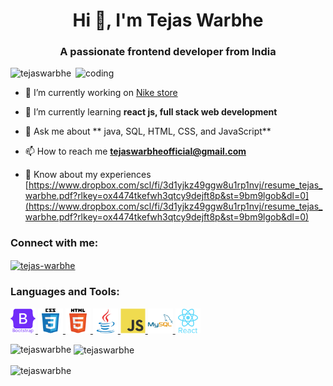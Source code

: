 <h1 align="center">Hi 👋, I'm Tejas Warbhe</h1>
<h3 align="center">A passionate frontend developer  from India</h3>
<img align="right" alt="coding" width="400" src="https://user-images.githubusercontent.com/55389276/140866485-8fb1c876-9a8f-4d6a-98dc-08c4981eaf70.gif">

<p align="left"> <img src="https://komarev.com/ghpvc/?username=tejaswarbhe&label=Profile%20views&color=0e75b6&style=flat" alt="tejaswarbhe" /> </p>

- 🔭 I’m currently working on [Nike store](https://sneakerzone.netlify.app/)

- 🌱 I’m currently learning **react js, full stack web development**

- 💬 Ask me about ** java, SQL, HTML, CSS, and JavaScript**

- 📫 How to reach me **tejaswarbheofficial@gmail.com**

- 📄 Know about my experiences [https://www.dropbox.com/scl/fi/3d1yjkz49ggw8u1rp1nvj/resume_tejas_warbhe.pdf?rlkey=ox4474tkefwh3qtcy9dejft8p&st=9bm9lgob&dl=0](https://www.dropbox.com/scl/fi/3d1yjkz49ggw8u1rp1nvj/resume_tejas_warbhe.pdf?rlkey=ox4474tkefwh3qtcy9dejft8p&st=9bm9lgob&dl=0)

<h3 align="left">Connect with me:</h3>
<p align="left">
<a href="https://linkedin.com/in/tejas-warbhe" target="blank"><img align="center" src="https://raw.githubusercontent.com/rahuldkjain/github-profile-readme-generator/master/src/images/icons/Social/linked-in-alt.svg" alt="tejas-warbhe" height="30" width="40" /></a>
</p>

<h3 align="left">Languages and Tools:</h3>
<p align="left"> <a href="https://getbootstrap.com" target="_blank" rel="noreferrer"> <img src="https://raw.githubusercontent.com/devicons/devicon/master/icons/bootstrap/bootstrap-plain-wordmark.svg" alt="bootstrap" width="40" height="40"/> </a> <a href="https://www.w3schools.com/css/" target="_blank" rel="noreferrer"> <img src="https://raw.githubusercontent.com/devicons/devicon/master/icons/css3/css3-original-wordmark.svg" alt="css3" width="40" height="40"/> </a> <a href="https://www.w3.org/html/" target="_blank" rel="noreferrer"> <img src="https://raw.githubusercontent.com/devicons/devicon/master/icons/html5/html5-original-wordmark.svg" alt="html5" width="40" height="40"/> </a> <a href="https://www.java.com" target="_blank" rel="noreferrer"> <img src="https://raw.githubusercontent.com/devicons/devicon/master/icons/java/java-original.svg" alt="java" width="40" height="40"/> </a> <a href="https://developer.mozilla.org/en-US/docs/Web/JavaScript" target="_blank" rel="noreferrer"> <img src="https://raw.githubusercontent.com/devicons/devicon/master/icons/javascript/javascript-original.svg" alt="javascript" width="40" height="40"/> </a> <a href="https://www.mysql.com/" target="_blank" rel="noreferrer"> <img src="https://raw.githubusercontent.com/devicons/devicon/master/icons/mysql/mysql-original-wordmark.svg" alt="mysql" width="40" height="40"/> </a> <a href="https://reactjs.org/" target="_blank" rel="noreferrer"> <img src="https://raw.githubusercontent.com/devicons/devicon/master/icons/react/react-original-wordmark.svg" alt="react" width="40" height="40"/> </a> </p>

<p><img align="left" src="https://github-readme-stats.vercel.app/api/top-langs?username=tejaswarbhe&show_icons=true&locale=en&layout=compact" alt="tejaswarbhe" /></p>

<p>&nbsp;<img align="center" src="https://github-readme-stats.vercel.app/api?username=tejaswarbhe&show_icons=true&locale=en" alt="tejaswarbhe" /></p>

<p><img align="center" src="https://github-readme-streak-stats.herokuapp.com/?user=tejaswarbhe&" alt="tejaswarbhe" /></p>
